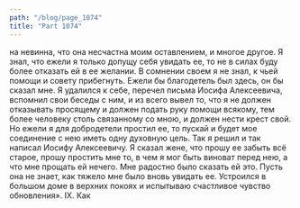 ```yaml
---
path: "/blog/page_1074"
title: "Part 1074"
---
```


на невинна, что она несчастна моим оставлением, и многое другое. Я знал, что ежели я только допущу себя увидать ее, то не в силах буду более отказать ей в ее желании. В сомнении своем я не знал, к чьей помощи и совету прибегнуть. Ежели бы благодетель был здесь, он бы сказал мне. Я удалился к себе, перечел письма Иосифа Алексеевича, вспомнил свои беседы с ним, и из всего вывел то, что я не должен отказывать просящему и должен подать руку помощи всякому, тем более человеку столь связанному со мною, и должен нести крест свой. Но ежели я для добродетели простил ее, то пускай и будет мое соединение с нею иметь одну духовную цель. Так я решил и так написал Иосифу Алексеевичу. Я сказал жене, что прошу ее забыть всё старое, прошу простить мне то, в чем я мог быть виноват перед нею, а что мне прощать ей нечего. Мне радостно было сказать ей это. Пусть она не знает, как тяжело мне было вновь увидать ее. Устроился в большом доме в верхних покоях и испытываю счастливое чувство обновления».
IX.
Как 

